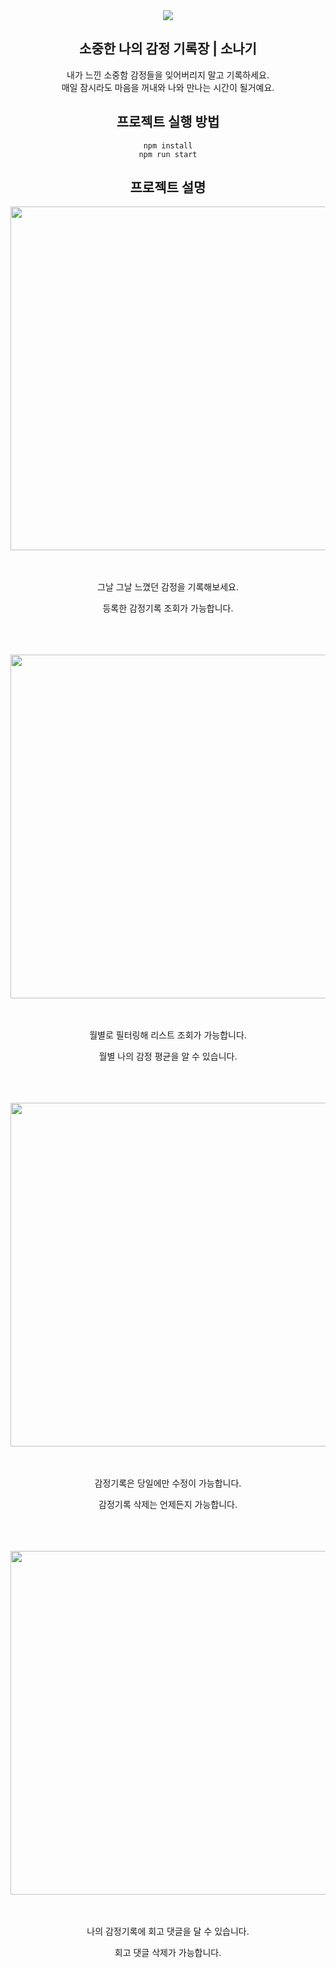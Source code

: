 <div align="center">

<img src="https://user-images.githubusercontent.com/94429667/210610478-c4f1f5c9-a194-43f1-800e-369134d2c0c0.png">


<h2>소중한 나의 감정 기록장 | 소나기</h2>
내가 느낀 소중함 감정들을 잊어버리지 말고 기록하세요.</br>
매일 잠시라도 마음을 꺼내와 나와 만나는 시간이 될거예요.

## 프로젝트 실행 방법

```
npm install
npm run start
```

## 프로젝트 설명

<img src="https://user-images.githubusercontent.com/94429667/211196022-6d0b48f7-7fb3-425b-a8ec-4fb6929d96b3.gif" width="550px"/>


</br>
</br>
</br>
<p>그날 그날 느꼈던 감정을 기록해보세요.</p>
<p>등록한 감정기록 조회가 가능합니다.</P>

</br>
</br>
</br>

<img src="https://user-images.githubusercontent.com/94429667/211196082-ca94d5e5-b37c-4dda-9239-2b01ba5ecb05.gif" width="550px"/>


</br>
</br>
</br>

<p>월별로 필터링해 리스트 조회가 가능합니다.</p>
<p>월별 나의 감정 평균을 알 수 있습니다.</p>


</br>
</br>
</br>


<img src="https://user-images.githubusercontent.com/94429667/211196186-fd29ecfe-3d89-4798-9a34-7e499c6555bd.gif" width="550px"/>

</br>
</br>
</br>

<p>감정기록은 당일에만 수정이 가능합니다.</P>
<p>감정기록 삭제는 언제든지 가능합니다.</P>

</br>
</br>
</br>


<img src="https://user-images.githubusercontent.com/94429667/211196191-a8729c6a-3dff-45f9-be07-0df7cce5fa97.gif" width="550px"/>

</br>
</br>
</br>
<p>나의 감정기록에 회고 댓글을 달 수 있습니다.</p>
<p>회고 댓글 삭제가 가능합니다.</p>
</br>
</br>
</br>


